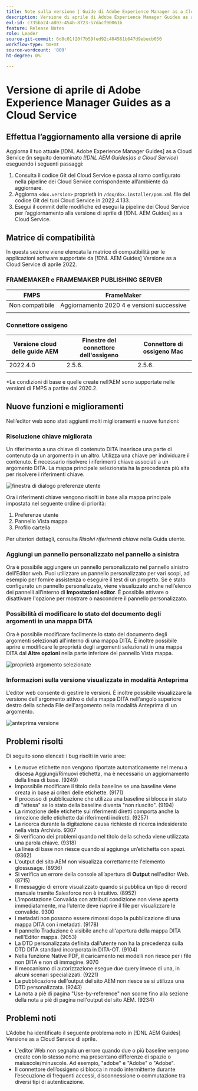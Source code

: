 ```yaml
---
title: Note sulla versione | Guide di Adobe Experience Manager as a Cloud Service, versione di aprile 2022
description: Versione di aprile di Adobe Experience Manager Guides as a Cloud Service
exl-id: c735ba24-a803-454b-8723-57dacf90061b
feature: Release Notes
role: Leader
source-git-commit: 6d8c01f20f7b59fed92c404561b647d9ebecb050
workflow-type: tm+mt
source-wordcount: '809'
ht-degree: 0%

---
```


# Versione di aprile di Adobe Experience Manager Guides as a Cloud Service

## Effettua l’aggiornamento alla versione di aprile

Aggiorna il tuo attuale [!DNL Adobe Experience Manager Guides] as a Cloud Service (in seguito denominato *[!DNL AEM Guides]as a Cloud Service*) eseguendo i seguenti passaggi:
1. Consulta il codice Git del Cloud Service e passa al ramo configurato nella pipeline dei Cloud Service corrispondente all’ambiente da aggiornare.
1. Aggiorna `<dox.version>` proprietà in `/dox/dox.installer/pom.xml` file del codice Git dei tuoi Cloud Service in 2022.4.133.
1. Esegui il commit delle modifiche ed esegui la pipeline dei Cloud Service per l’aggiornamento alla versione di aprile di [!DNL AEM Guides] as a Cloud Service.

## Matrice di compatibilità

In questa sezione viene elencata la matrice di compatibilità per le applicazioni software supportate da [!DNL AEM Guides] Versione as a Cloud Service di aprile 2022.

### FRAMEMAKER e FRAMEMAKER PUBLISHING SERVER

| FMPS | FrameMaker |
| --- | --- |
| Non compatibile | Aggiornamento 2020 4 e versioni successive |
| | |


### Connettore ossigeno

| Versione cloud delle guide AEM | Finestre del connettore dell&#39;ossigeno | Connettore di ossigeno Mac |
| --- | --- | --- |
| 2022.4.0 | 2.5.6. | 2.5.6. |
|  |  |  |

*Le condizioni di base e quelle create nell’AEM sono supportate nelle versioni di FMPS a partire dal 2020.2.

## Nuove funzioni e miglioramenti

Nell’editor web sono stati aggiunti molti miglioramenti e nuove funzioni:

### Risoluzione chiave migliorata

Un riferimento a una chiave di contenuto DITA inserisce una parte di contenuto da un argomento in un altro. Utilizza una chiave per individuare il contenuto. È necessario risolvere i riferimenti chiave associati a un argomento DITA. La mappa principale selezionata ha la precedenza più alta per risolvere i riferimenti chiave.

![finestra di dialogo preferenze utente](assets/user-preferences.png)

Ora i riferimenti chiave vengono risolti in base alla mappa principale impostata nel seguente ordine di priorità:

1. Preferenze utente
1. Pannello Vista mappa
1. Profilo cartella

Per ulteriori dettagli, consulta *Risolvi riferimenti chiave* nella Guida utente.

### Aggiungi un pannello personalizzato nel pannello a sinistra

Ora è possibile aggiungere un pannello personalizzato nel pannello sinistro dell’Editor web. Puoi utilizzare un pannello personalizzato per vari scopi, ad esempio per fornire assistenza o eseguire il test di un progetto. Se è stato configurato un pannello personalizzato, viene visualizzato anche nell’elenco dei pannelli all’interno di **Impostazioni editor**. È possibile attivare o disattivare l&#39;opzione per mostrare o nascondere il pannello personalizzato.

### Possibilità di modificare lo stato del documento degli argomenti in una mappa DITA

Ora è possibile modificare facilmente lo stato del documento degli argomenti selezionati all&#39;interno di una mappa DITA. È inoltre possibile aprire e modificare le proprietà degli argomenti selezionati in una mappa DITA dal **Altre opzioni** nella parte inferiore del pannello Vista mappa.

![proprietà argomento selezionate](assets/map-view-properties.png)

### Informazioni sulla versione visualizzate in modalità Anteprima

L’editor web consente di gestire le versioni. È inoltre possibile visualizzare la versione dell&#39;argomento attivo o della mappa DITA nell&#39;angolo superiore destro della scheda File dell&#39;argomento nella modalità Anteprima di un argomento.

![anteprima versione](assets/preview-version.png)

## Problemi risolti

Di seguito sono elencati i bug risolti in varie aree:

* Le nuove etichette non vengono riportate automaticamente nel menu a discesa Aggiungi/Rimuovi etichetta, ma è necessario un aggiornamento della linea di base. (9249)
* Impossibile modificare il titolo della baseline se una baseline viene creata in base ai criteri delle etichette. (9171)
* Il processo di pubblicazione che utilizza una baseline si blocca in stato di &quot;attesa&quot; se lo stato della baseline diventa &quot;non riuscito&quot;. (9194)
* La rimozione delle etichette sui riferimenti diretti comporta anche la rimozione delle etichette dai riferimenti indiretti. (9257)
* La ricerca durante la digitazione causa richieste di ricerca indesiderate nella vista Archivio. 9307
* Si verificano dei problemi quando nel titolo della scheda viene utilizzata una parola chiave. (9318)
* La linea di base non riesce quando si aggiunge un’etichetta con spazi. (9362)
* L&#39;output del sito AEM non visualizza correttamente l&#39;elemento glossusage. (8936)
* Si verifica un errore della console all’apertura di **Output** nell&#39;editor Web. (8715)
* Il messaggio di errore visualizzato quando si pubblica un tipo di record manuale tramite Salesforce non è intuitivo. (8952)
* L’impostazione Convalida con attributi condizione non viene aperta immediatamente, ma l’utente deve riaprire il file per visualizzare le convalide. 9300
* I metadati non possono essere rimossi dopo la pubblicazione di una mappa DITA con i metadati.  (9178)
* Il pannello Traduzione è visibile anche all&#39;apertura della mappa DITA nell&#39;Editor mappa. (9053)
* La DTD personalizzata definita dall&#39;utente non ha la precedenza sulla DTD DITA standard incorporata in DITA-OT. (9104)
* Nella funzione Native PDF, il caricamento nei modelli non riesce per i file non DITA e non di immagine. 9070
* Il meccanismo di autorizzazione esegue due query invece di una, in alcuni scenari specializzati. (9221)
* La pubblicazione dell&#39;output del sito AEM non riesce se si utilizza una DTD personalizzata. (9243)
* La nota a piè di pagina &quot;Use-by-reference&quot; non scorre fino alla sezione della nota a piè di pagina nell&#39;output del sito AEM. (9234)

## Problemi noti

L’Adobe ha identificato il seguente problema noto in [!DNL AEM Guides] Versione as a Cloud Service di aprile.

* L&#39;editor Web non segnala un errore quando due o più baseline vengono create con lo stesso nome ma presentano differenze di spazio o maiuscole/minuscole. Ad esempio, &quot;adobe&quot; e &quot;Adobe&quot; o &quot;Adobe&quot;.
* Il connettore dell’ossigeno si blocca in modo intermittente durante l’esecuzione di frequenti accessi, disconnessione o commutazione tra diversi tipi di autenticazione.
